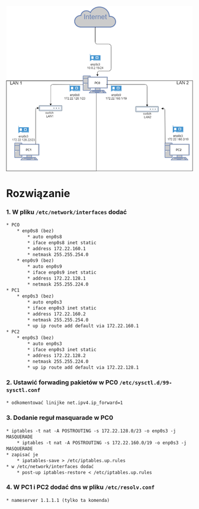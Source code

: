 ![diagram](diagram.png)

# Rozwiązanie 
### 1. W pliku ```/etc/network/interfaces``` dodać 
	* PCO
		* enp0s8 (bez)
			* auto enp0s8
			* iface enp0s8 inet static
			* address 172.22.160.1
			* netmask 255.255.254.0
		* enp0s9 (bez)
			* auto enp0s9
			* iface enp0s9 inet static
			* address 172.22.128.1
			* netmask 255.255.224.0
	* PC1
		* enp0s3 (bez)
			* auto enp0s3
			* iface enp0s3 inet static
			* address 172.22.160.2
			* netmask 255.255.254.0
			* up ip route add default via 172.22.160.1
	* PC2
		* enp0s3 (bez)
			* auto enp0s3
			* iface enp0s3 inet static
			* address 172.22.128.2
			* netmask 255.255.224.0
			* up ip route add default via 172.22.128.1
### 2. Ustawić forwading pakietów w PC0 ```/etc/sysctl.d/99-sysctl.conf```
	* odkomentować linijke net.ipv4.ip_forward=1
### 3. Dodanie reguł masquarade w PC0
	* iptables -t nat -A POSTROUTING -s 172.22.128.0/23 -o enp0s3 -j MASQUERADE
    	* iptables -t nat -A POSTROUTING -s 172.22.160.0/19 -o enp0s3 -j MASQUERADE
	* zapisać je
		* ipatables-save > /etc/iptables.up.rules
	* w /etc/network/interfaces dodać
		* post-up iptables-restore < /etc/iptables.up.rules
### 4. W PC1 i PC2 dodać dns w pliku ```/etc/resolv.conf```
	* nameserver 1.1.1.1 (tylko ta komenda)
	
